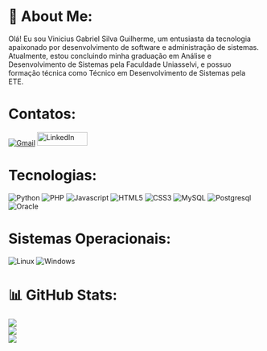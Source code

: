 # 💫 About Me:
Olá! Eu sou Vinicius Gabriel Silva Guilherme, um entusiasta da tecnologia apaixonado por desenvolvimento de software e administração de sistemas. Atualmente, estou concluindo minha graduação em Análise e Desenvolvimento de Sistemas pela Faculdade Uniasselvi, e possuo formação técnica como Técnico em Desenvolvimento de Sistemas pela ETE.<br>


# Contatos:
[![Gmail](https://img.shields.io/badge/Gmail-D14836?style=for-the-badge&logo=gmail&logoColor=white)](mailto:viniicius.dev@gmail.com) <a href="https://www.linkedin.com/in/vinicius-silva-12a211128/" style="display:inline-block; overflow:hidden;">
  <img src="https://img.shields.io/badge/LinkedIn-%230077B5.svg?logo=linkedin&logoColor=white" alt="LinkedIn" style="width:100px;height:27px;">
</a>

# Tecnologias:
![Python](https://img.shields.io/badge/python-3670A0?style=for-the-badge&logo=python&logoColor=ffdd54) ![PHP](https://img.shields.io/badge/PHP-777BB4?style=for-the-badge&logo=php&logoColor=white) ![Javascript](https://img.shields.io/badge/JavaScript-323330?style=for-the-badge&logo=javascript&logoColor=F7DF1E) ![HTML5](https://img.shields.io/badge/HTML-239120?style=for-the-badge&logo=html5&logoColor=white) ![CSS3](https://img.shields.io/badge/CSS-239120?&style=for-the-badge&logo=css3&logoColor=white)  ![MySQL](https://img.shields.io/badge/mysql-%2300f.svg?style=for-the-badge&logo=mysql&logoColor=white) ![Postgresql](https://img.shields.io/badge/PostgreSQL-316192?style=for-the-badge&logo=postgresql&logoColor=white) ![Oracle](https://img.shields.io/badge/Oracle-F80000?style=for-the-badge&logo=oracle&logoColor=black)

# Sistemas Operacionais:
![Linux](https://img.shields.io/badge/Linux-FCC624?style=for-the-badge&logo=linux&logoColor=black) ![Windows](https://img.shields.io/badge/Windows-0078D6?style=for-the-badge&logo=windows&logoColor=white)

# 📊 GitHub Stats:
![](https://github-readme-stats.vercel.app/api?username=Vinicius555&theme=tokyonight&hide_border=false&include_all_commits=false&count_private=false)<br/>
![](https://github-readme-streak-stats.herokuapp.com/?user=Vinicius555&theme=tokyonight&hide_border=false)<br/>
![](https://github-readme-stats.vercel.app/api/top-langs/?username=Vinicius555&theme=tokyonight&hide_border=false&include_all_commits=false&count_private=false&layout=compact)

<!-- Proudly created with GPRM ( https://gprm.itsvg.in ) -->
